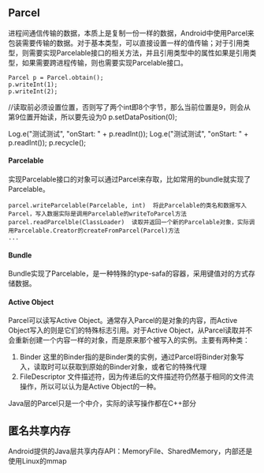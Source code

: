 ## Parcel
进程间通信传输的数据，本质上是复制一份一样的数据，Android中使用Parcel来包装需要传输的数据。对于基本类型，可以直接设置一样的值传输；对于引用类型，则需要实现Parcelable接口的相关方法，并且引用类型中的属性如果是引用类型，如果需要跨进程传输，则也需要实现Parcelable接口。
```
Parcel p = Parcel.obtain();
p.writeInt(1);
p.writeInt(2);
```
//读取前必须设置位置，否则写了两个int即8个字节，那么当前位置是9，则会从第9位置开始读，所以要先设为0
p.setDataPosition(0);

Log.e("测试测试", "onStart: " + p.readInt());
Log.e("测试测试", "onStart: " + p.readInt());
p.recycle();

#### Parcelable
实现Parcelable接口的对象可以通过Parcel来存取，比如常用的bundle就实现了Parcelable。
```
parcel.writeParcelable(Parcelable, int)  将此Parcelable的类名和数据写入Parcel，写入数据实际是调用Parcelable的writeToParcel方法
parcel.readParcelble(ClassLoader)  读取并返回一个新的Parcelable对象，实际调用Parcelable.Creator的createFromParcel(Parcel)方法
...
```

#### Bundle
Bundle实现了Parcelable，是一种特殊的type-safa的容器，采用键值对的方式存储数据。

#### Active Object
Parcel可以读写Active Object。通常存入Parcel的是对象的内容，而Active Object写入的则是它们的特殊标志引用。对于Active Object，从Parcel读取并不会重新创建一个内容一样的对象，而是原来那个被写入的实例。主要有两种类：
1. Binder 这里的Binder指的是Binder类的实例，通过Parcel将Binder对象写入，读取时可以获取到原始的Binder对象，或者它的特殊代理
2. FileDescriptor 文件描述符，因为传递后的文件描述符仍然基于相同的文件流操作，所以可以认为是Active Object的一种。

Java层的Parcel只是一个中介，实际的读写操作都在C++部分

## 匿名共享内存
Android提供的Java层共享内存API：MemoryFile、SharedMemory，内部还是使用Linux的mmap